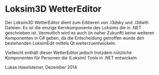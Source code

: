 Loksim3D WetterEditor
===================

Der Loksim3D WetterEditor dient zum Editieren von .l3dsky und .l3dwth Dateien. Es ist die einzige Kernkomponente des Loksims die in .NET geschrieben ist.
Vermutlich wird es auch (in naher Zukunft) keine weiteren Komponenten in C# geben, da die Entscheidung getroffen wurde den bestehenden LoksimEdit mittels Qt weiterzuentwickeln.

Vielleicht enthält dieser WetterEditor jedoch trotzdem nützliche Komponenten für Personen die (Loksim) Tools in .NET entwickeln


Lukas Haselsteiner, Dezember 2014
